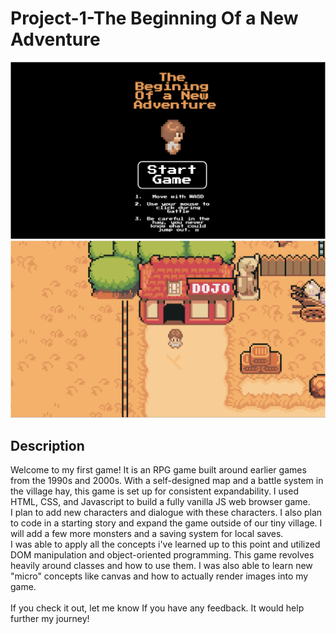 # Project-1-The Beginning Of a New Adventure

![Start Game Preview](./img/title.png)
![Title Preview](/img/StartGame.png)

## Description
<div>
Welcome to my first game! It is an RPG game built around earlier games from the 1990s and 2000s. With a self-designed map and a battle system in the village hay, this game is set up for consistent expandability. I used HTML, CSS, and Javascript to build a fully vanilla JS web browser game.
<br>
I plan to add new characters and dialogue with these characters. I also plan to code in a starting story and expand the game outside of our tiny village. I will add a few more monsters and a saving system for local saves.
<br>
I was able to apply all the concepts i've learned up to this point and utilized DOM manipulation and object-oriented programming. This game revolves heavily around classes and how to use them. I was also able to learn new "micro" concepts like canvas and how to actually render images into my game.
<br><br>
If you check it out, let me know If you have any feedback. It would help further my journey!
</div>
